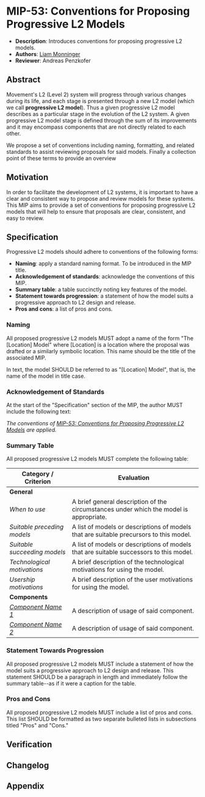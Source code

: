 # MIP-53: Conventions for Proposing Progressive L2 Models

- **Description**: Introduces conventions for proposing progressive L2 models.
- **Authors**: [Liam Monninger](mailto:liam@movementlabs.xyz)
- **Reviewer**: Andreas Penzkofer

## Abstract

Movement's L2 (Level 2) system will progress through various changes during its life, and each stage is presented through a new L2 model (which we call **progressive L2 model**). Thus a given progressive L2 model describes as a particular stage in the evolution of the L2 system.  A given progressive L2 model stage is defined through the sum of its improvements and it may encompass components that are not directly related to each other.

We propose a set of conventions including naming, formatting, and related standards to assist reviewing proposals for said models. Finally a collection point of these terms to provide an overview

## Motivation

In order to facilitate the development of L2 systems, it is important to have a clear and consistent way to propose and review models for these systems. This MIP aims to provide a set of conventions for proposing progressive L2 models that will help to ensure that proposals are clear, consistent, and easy to review.

## Specification

Progressive L2 models should adhere to conventions of the following forms:

- **Naming**: apply a standard naming format. To be introduced in the MIP title.
- **Acknowledgement of standards**: acknowledge the conventions of this MIP.
- **Summary table**: a table succinctly noting key features of the model.
- **Statement towards progression**: a statement of how the model suits a progressive approach to L2 design and release.
- **Pros and cons**: a list of pros and cons.

### Naming

All proposed progressive L2 models MUST adopt a name of the form "The [Location] Model" where [Location] is a location where the proposal was drafted or a similarly symbolic location. This name should be the title of the associated MIP.

In text, the model SHOULD be referred to as "[Location] Model", that is, the name of the model in title case.

### Acknowledgement of Standards

At the start of the "Specification" section of the MIP, the author MUST include the following text:

_The conventions of [MIP-53: Conventions for Proposing Progressive L2 Models](../mip-53) are applied._

### Summary Table

All proposed progressive L2 models MUST complete the following table:

| Category / Criterion | Evaluation |
|-----------|------------|
| **General** | |
| _When to use_ | A brief general description of the circumstances under which the model is appropriate. |
| _Suitable preceding models_ | A list of models or descriptions of models that are suitable precursors to this model. |
| _Suitable succeeding models_ | A list of models or descriptions of models that are suitable successors to this model. |
| _Technological motivations_ | A brief description of the technological motivations for using the model. |
| _Usership motivations_ | A brief description of the user motivations for using the model. |
| **Components** | |
| _[Component Name 1](link/to/component/design)_ | A description of usage of said component.  |
| _[Component Name 2](link/to/component/design)_ | A description of usage of said component.  |

### Statement Towards Progression

All proposed progressive L2 models MUST include a statement of how the model suits a progressive approach to L2 design and release. This statement SHOULD be a paragraph in length and immediately follow the summary table--as if it were a caption for the table.

### Pros and Cons

All proposed progressive L2 models MUST include a list of pros and cons. This list SHOULD be formatted as two separate bulleted lists in subsections titled "Pros" and "Cons."

## Verification

## Changelog

## Appendix

